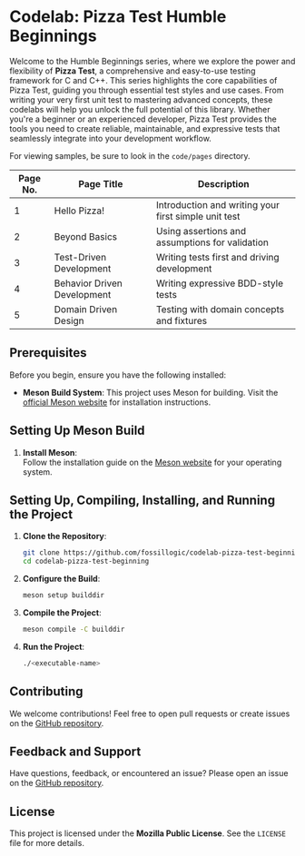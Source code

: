 # Codelab: Pizza Test Humble Beginnings
Welcome to the Humble Beginnings series, where we explore the power and flexibility of **Pizza Test**, a comprehensive and easy-to-use testing framework for C and C++. This series highlights the core capabilities of Pizza Test, guiding you through essential test styles and use cases. From writing your very first unit test to mastering advanced concepts, these codelabs will help you unlock the full potential of this library. Whether you're a beginner or an experienced developer, Pizza Test provides the tools you need to create reliable, maintainable, and expressive tests that seamlessly integrate into your development workflow.

For viewing samples, be sure to look in the `code/pages` directory.

| Page No. | Page Title                  | Description                                          |
| -------- | --------------------------- | ---------------------------------------------------- |
| 1        | Hello Pizza!                | Introduction and writing your first simple unit test |
| 2        | Beyond Basics               | Using assertions and assumptions for validation      |
| 3        | Test-Driven Development     | Writing tests first and driving development          |
| 4        | Behavior Driven Development | Writing expressive BDD-style tests                   |
| 5        | Domain Driven Design        | Testing with domain concepts and fixtures            |

## Prerequisites

Before you begin, ensure you have the following installed:

- **Meson Build System**: This project uses Meson for building. Visit the [official Meson website](https://mesonbuild.com/) for installation instructions.

## Setting Up Meson Build

1. **Install Meson**:  
    Follow the installation guide on the [Meson website](https://mesonbuild.com/Getting-meson.html) for your operating system.

## Setting Up, Compiling, Installing, and Running the Project

1. **Clone the Repository**:
    ```bash
    git clone https://github.com/fossillogic/codelab-pizza-test-beginning.git
    cd codelab-pizza-test-beginning
    ```

2. **Configure the Build**:
    ```bash
    meson setup builddir
    ```

3. **Compile the Project**:
    ```bash
    meson compile -C builddir
    ```

4. **Run the Project**:
    ```bash
    ./<executable-name>
    ```

## Contributing

We welcome contributions! Feel free to open pull requests or create issues on the [GitHub repository](https://github.com/fossillogic/codelab-pizza-test-beginning).

## Feedback and Support

Have questions, feedback, or encountered an issue? Please open an issue on the [GitHub repository](https://github.com/fossillogic/codelab-pizza-test-beginning/issues).

## License

This project is licensed under the **Mozilla Public License**. See the `LICENSE` file for more details.